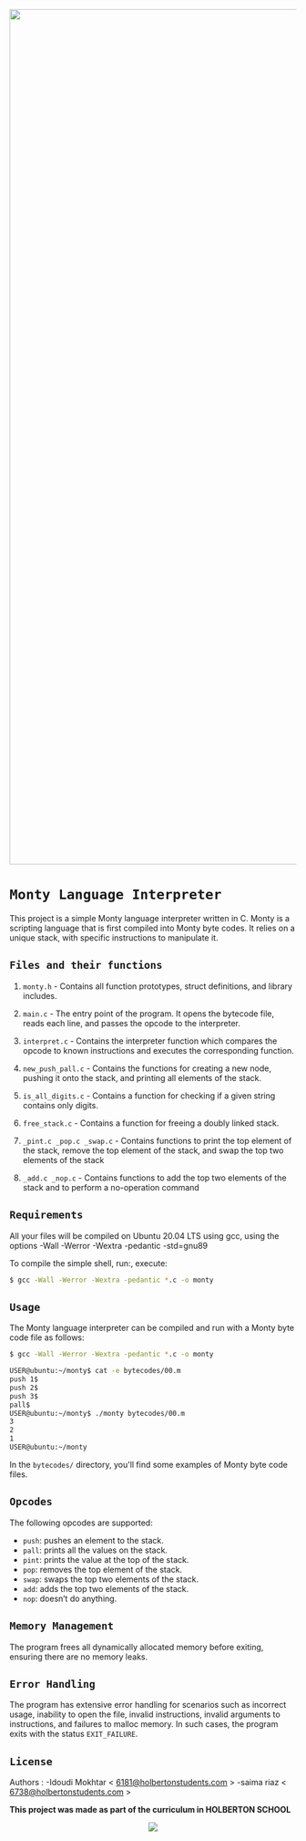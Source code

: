 <p align="center">
  <img width="1500" alt="monty" src="https://github.com/idoudi2020/holbertonschool-monty/assets/124044887/2d732141-4e6e-4a9e-aef8-c9402e0c124d">
          </p>

# `Monty Language Interpreter`

This project is a simple Monty language interpreter written in C. Monty is a scripting language that is first compiled into Monty byte codes. It relies on a unique stack, with specific instructions to manipulate it.

## `Files and their functions`

1. `monty.h` - Contains all function prototypes, struct definitions, and library includes.

2. `main.c` - The entry point of the program. It opens the bytecode file, reads each line, and passes the opcode to the interpreter.

3. `interpret.c` - Contains the interpreter function which compares the opcode to known instructions and executes the corresponding function.

4. `new_push_pall.c` - Contains the functions for creating a new node, pushing it onto the stack, and printing all elements of the stack.

5. `is_all_digits.c` - Contains a function for checking if a given string contains only digits.

6. `free_stack.c` - Contains a function for freeing a doubly linked stack.

7. `_pint.c _pop.c _swap.c` - Contains functions to print the top element of the stack, remove the top element of the stack, and swap the top two elements of the stack

8. `_add.c _nop.c` - Contains functions to add the top two elements of the stack and to perform a no-operation command

## `Requirements`
All your files will be compiled on Ubuntu 20.04 LTS using gcc, using the options -Wall -Werror -Wextra -pedantic -std=gnu89

To compile the simple shell, run:, execute:
```bash
$ gcc -Wall -Werror -Wextra -pedantic *.c -o monty
```
## `Usage`

The Monty language interpreter can be compiled and run with a Monty byte code file as follows:

```bash
$ gcc -Wall -Werror -Wextra -pedantic *.c -o monty
```

```bash
USER@ubuntu:~/monty$ cat -e bytecodes/00.m
push 1$
push 2$
push 3$
pall$
USER@ubuntu:~/monty$ ./monty bytecodes/00.m
3
2
1
USER@ubuntu:~/monty
```
In the `bytecodes/` directory, you'll find some examples of Monty byte code files.
## `Opcodes`
The following opcodes are supported:

- `push`: pushes an element to the stack.
- `pall`: prints all the values on the stack.
- `pint`: prints the value at the top of the stack.
- `pop`: removes the top element of the stack.
- `swap`: swaps the top two elements of the stack.
- `add`: adds the top two elements of the stack.
- `nop`: doesn’t do anything.

## `Memory Management`
The program frees all dynamically allocated memory before exiting, ensuring there are no memory leaks.

## `Error Handling`
The program has extensive error handling for scenarios such as incorrect usage, inability to open the file, invalid instructions, invalid arguments to instructions, and failures to malloc memory. In such cases, the program exits with the status `EXIT_FAILURE`.
## `License`
Authors :
-Idoudi Mokhtar  < 6181@holbertonstudents.com >
-saima riaz < 6738@holbertonstudents.com >

**This project was made as part of the curriculum in HOLBERTON SCHOOL**

<p align="center">
  <a href="https://www.holbertonschool.com/"target="_blank"><img src="https://user-images.githubusercontent.com/97880395/181658846-6e76edce-7d56-4abe-8c62-228479bde436.png" </a>
          </p>
